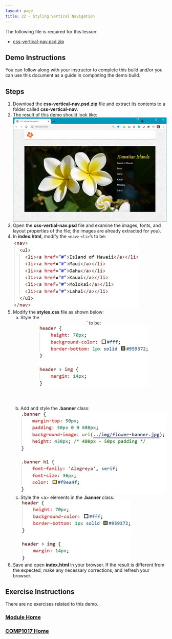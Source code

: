 ```yaml
---
layout: page
title: 22 - Styling Vertical Navigation
---
```

The following file is required for this lesson:
* [css-vertical-nav.psd.zip](files/css-vertical-nav.psd.zip)

## Demo Instructions
You can follow along with your instructor to complete this build and/or you can use this document as a guide in completing the demo build.

## Steps
1.	Download the **css-vertical-nav.psd.zip** file and extract its contents to a folder called **css-vertical-nav**.
2.	The result of this demo should look like:<br>
![vert-nav-final.jpg](files/vert-nav-final.jpg)
3.	Open the **css-vertial-nav.psd** file and examine the images, fonts, and layout properties of the file; the images are already extracted for you).
4.	In **index.html**, modify the `<nav>` `<li>`’s to be:<br>
![index-nav.jpg](files/index-nav.jpg)
5.	Modify the **styles.css** file as shown below:<br>
    <ol type="a">
        <li>Style the `<header>` to be:<br>
        <img src="files/css-styles-a.jpg" alt="header">
        </li>
        <li>Add and style the <b>.banner</b> class:<br>
        <img src="files/css-styles-b.jpg" alt=".banner">
        </li>
        <li>Style the &lt;a&gt; elements in the <b>.banner</b> class:<br>
        <img src="files/css-styles-a.jpg" alt=".banner a">
        </li>
    </ol>
6.	Save and open **index.html** in your browser. If the result is different from the expected, make any necessary corrections, and refresh your browser.

## Exercise Instructions
There are no exercises related to this demo.

### [Module Home](../module3.md)

### [COMP1017 Home](../../)
